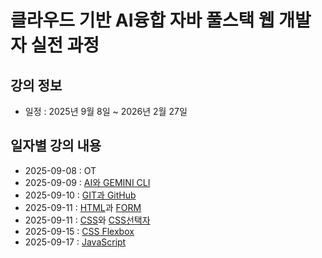 # 클라우드 기반 AI융합 자바 풀스택 웹 개발자 실전 과정

## 강의 정보

- 일정 : 2025년 9월 8일 ~ 2026년 2월 27일

## 일자별 강의 내용

- 2025-09-08 : OT
- 2025-09-09 : [AI와 GEMINI CLI](https://github.com/sukyoung14/first/blob/main/gemini/git.md)
- 2025-09-10 : [GIT과 GitHub](https://github.com/sukyoung14/first/blob/main/git/basic.md)
- 2025-09-11 : [HTML](https://github.com/sukyoung14/first/blob/main/html/html-basic/index.html)과 [FORM](https://github.com/sukyoung14/first/blob/main/html/html-form/index.html)
- 2025-09-11 : [CSS](https://github.com/sukyoung14/first/blob/main/css/css-basic/index.html)와 [CSS선택자](https://github.com/sukyoung14/first/blob/main/css/css-selector/index.html)
- 2025-09-15 : [CSS Flexbox](https://github.com/sukyoung14/first/blob/main/css/css-flexbox/index.html)
- 2025-09-17 : [JavaScript](https://github.com/sukyoung14/first/blob/main/js/01-execute/index.html)
